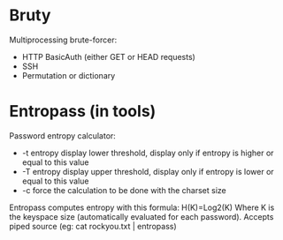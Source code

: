 # Bruty
Multiprocessing brute-forcer:
- HTTP BasicAuth (either GET or HEAD requests)
- SSH
- Permutation or dictionary

# Entropass (in tools)
Password entropy calculator:
- -t entropy display lower threshold, display only if entropy is higher or equal to this value
- -T entropy display upper threshold, display only if entropy is lower or equal to this value
- -c force the calculation to be done with the charset size

Entropass computes entropy with this formula: H(K)=Log2(K) 
Where K is the keyspace size (automatically evaluated for each password).
Accepts piped source (eg: cat rockyou.txt | entropass)
